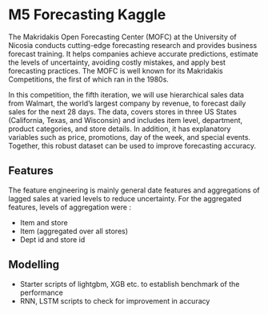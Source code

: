 # M5 Forecasting Kaggle

The Makridakis Open Forecasting Center (MOFC) at the University of Nicosia conducts cutting-edge forecasting research and provides business forecast training. It helps companies achieve accurate predictions, estimate the levels of uncertainty, avoiding costly mistakes, and apply best forecasting practices. The MOFC is well known for its Makridakis Competitions, the first of which ran in the 1980s.  

In this competition, the fifth iteration, we will use hierarchical sales data from Walmart, the world’s largest company by revenue, to forecast daily sales for the next 28 days. The data, covers stores in three US States (California, Texas, and Wisconsin) and includes item level, department, product categories, and store details. In addition, it has explanatory variables such as price, promotions, day of the week, and special events. Together, this robust dataset can be used to improve forecasting accuracy.

## Features
The feature engineering is mainly general date features and aggregations of lagged sales at varied levels to reduce uncertainty. For the aggregated features, levels of aggregation were :

- Item and store
- Item (aggregated over all stores)
- Dept id and store id

## Modelling
- Starter scripts of lightgbm, XGB etc. to establish benchmark of the performance
- RNN, LSTM scripts to check for improvement in accuracy

